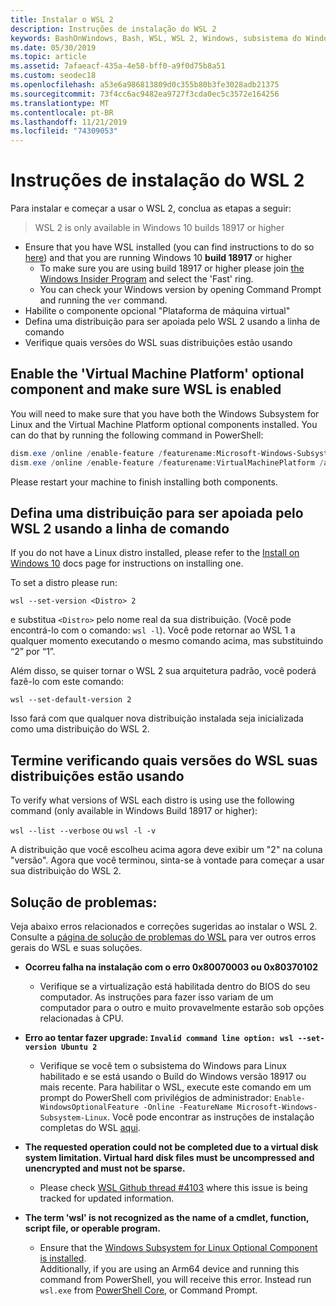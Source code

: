 ```yaml
---
title: Instalar o WSL 2
description: Instruções de instalação do WSL 2
keywords: BashOnWindows, Bash, WSL, WSL 2, Windows, subsistema do Windows para Linux, subsistema do Windows, Ubuntu, Debian, Suse, Windows 10, instalar
ms.date: 05/30/2019
ms.topic: article
ms.assetid: 7afaeacf-435a-4e58-bff0-a9f0d75b8a51
ms.custom: seodec18
ms.openlocfilehash: a53e6a986813809d0c355b80b3fe3028adb21375
ms.sourcegitcommit: 73f4cc6ac9482ea9727f3cda0ec5c3572e164256
ms.translationtype: MT
ms.contentlocale: pt-BR
ms.lasthandoff: 11/21/2019
ms.locfileid: "74309053"
---
```

# <a name="installation-instructions-for-wsl-2"></a>Instruções de instalação do WSL 2

Para instalar e começar a usar o WSL 2, conclua as etapas a seguir:

> WSL 2 is only available in Windows 10 builds 18917 or higher

- Ensure that you have WSL installed (you can find instructions to do so [here](./install-win10.md)) and that you are running Windows 10 **build 18917** or higher
   - To make sure you are using build 18917 or higher please join [the Windows Insider Program](https://insider.windows.com/en-us/) and select the 'Fast' ring. 
   - You can check your Windows version by opening Command Prompt and running the `ver` command.
- Habilite o componente opcional "Plataforma de máquina virtual"
- Defina uma distribuição para ser apoiada pelo WSL 2 usando a linha de comando
- Verifique quais versões do WSL suas distribuições estão usando

## <a name="enable-the-virtual-machine-platform-optional-component-and-make-sure-wsl-is-enabled"></a>Enable the 'Virtual Machine Platform' optional component and make sure WSL is enabled

You will need to make sure that you have both the Windows Subsystem for Linux and the Virtual Machine Platform optional components installed. You can do that by running the following command in PowerShell: 

```powershell
dism.exe /online /enable-feature /featurename:Microsoft-Windows-Subsystem-Linux /all /norestart
dism.exe /online /enable-feature /featurename:VirtualMachinePlatform /all /norestart
```

Please restart your machine to finish installing both components.


## <a name="set-a-distro-to-be-backed-by-wsl-2-using-the-command-line"></a>Defina uma distribuição para ser apoiada pelo WSL 2 usando a linha de comando

If you do not have a Linux distro installed, please refer to the [Install on Windows 10](./install-win10.md#install-your-linux-distribution-of-choice) docs page for instructions on installing one. 

To set a distro please run: 

```
wsl --set-version <Distro> 2
```

e substitua `<Distro>` pelo nome real da sua distribuição. (Você pode encontrá-lo com o comando: `wsl -l`). Você pode retornar ao WSL 1 a qualquer momento executando o mesmo comando acima, mas substituindo “2” por “1”.

Além disso, se quiser tornar o WSL 2 sua arquitetura padrão, você poderá fazê-lo com este comando:

```
wsl --set-default-version 2
```

Isso fará com que qualquer nova distribuição instalada seja inicializada como uma distribuição do WSL 2.

## <a name="finish-with-verifying-what-versions-of-wsl-your-distro-are-using"></a>Termine verificando quais versões do WSL suas distribuições estão usando

To verify what versions of WSL each distro is using use the following command (only available in Windows Build 18917 or higher):

`wsl --list --verbose` ou `wsl -l -v`

A distribuição que você escolheu acima agora deve exibir um "2" na coluna "versão". Agora que você terminou, sinta-se à vontade para começar a usar sua distribuição do WSL 2. 

## <a name="troubleshooting"></a>Solução de problemas: 

Veja abaixo erros relacionados e correções sugeridas ao instalar o WSL 2. Consulte a [página de solução de problemas do WSL](troubleshooting.md) para ver outros erros gerais do WSL e suas soluções.

* **Ocorreu falha na instalação com o erro 0x80070003 ou 0x80370102**
    * Verifique se a virtualização está habilitada dentro do BIOS do seu computador. As instruções para fazer isso variam de um computador para o outro e muito provavelmente estarão sob opções relacionadas à CPU.
   
* **Erro ao tentar fazer upgrade: `Invalid command line option: wsl --set-version Ubuntu 2`**
    * Verifique se você tem o subsistema do Windows para Linux habilitado e se está usando o Build do Windows versão 18917 ou mais recente. Para habilitar o WSL, execute este comando em um prompt do PowerShell com privilégios de administrador: `Enable-WindowsOptionalFeature -Online -FeatureName Microsoft-Windows-Subsystem-Linux`. Você pode encontrar as instruções de instalação completas do WSL [aqui](./install-win10.md).

* **The requested operation could not be completed due to a virtual disk system limitation. Virtual hard disk files must be uncompressed and unencrypted and must not be sparse.**
    * Please check [WSL Github thread #4103](https://github.com/microsoft/WSL/issues/4103) where this issue is being tracked for updated information.

* **The term 'wsl' is not recognized as the name of a cmdlet, function, script file, or operable program.** 
    * Ensure that the [Windows Subsystem for Linux Optional Component is installed](./wsl2-install.md#enable-the-virtual-machine-platform-optional-component-and-make-sure-wsl-is-enabled).<br> Additionally, if you are using an Arm64 device and running this command from PowerShell, you will receive this error. Instead run `wsl.exe` from [PowerShell Core](https://docs.microsoft.com/en-us/powershell/scripting/install/installing-powershell-core-on-windows?view=powershell-6), or Command Prompt. 
